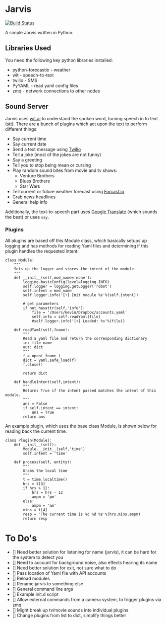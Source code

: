 # Jarvis

[![Build Status](https://travis-ci.org/walchko/jarvis.svg)](https://travis-ci.org/walchko/jarvis)

A simple Jarvis written in Python.

## Libraries Used

You need the following key python libraries installed:

* python-forecastio - weather
* wit - speech-to-text
* twilio - SMS
* PyYAML - read yaml config files
* zmq - network connections to other nodes

## Sound Server

Jarvis uses [wit.ai](https://wit.ai) to understand the spoken word, turning speech in to text (stt). There are a bunch of plugins which act upon the text to perform different things:

 * Say current time
 * Say current date
 * Send a text message using [Twilio](https://www.twilio.com)
 * Tell a joke (most of the jokes are not funny)
 * Say a greeting
 * Tell you to stop being mean or cursing
 * Play random sound bites from movie and tv shows:
 	* Venture Brothers
 	* Blues Brothers
 	* Star Wars
 * Tell current or future weather forecast using [Forcast.io](http://forecast.io)
 * Grab news headlines
 * General help info
 
Additionally, the text-to-speech part uses [Google Translate](https://translate.google.com) (which sounds the best) or uses `say`.

### Plugins

All plugins are based off this Module class, which basically setups up logging and has methods for reading Yaml files and determining if this plugin handles the requested intent.

	class Module:
		"""
		Sets up the logger and stores the intent of the module.
		"""
		def __init__(self,mod_name='none'):
			logging.basicConfig(level=logging.INFO)
			self.logger = logging.getLogger('robot')
			self.intent = mod_name
			self.logger.info('[+] Init module %s'%(self.intent))
		
			# get parameters
			if not hasattr(self,'info'):
				file = '/Users/kevin/Dropbox/accounts.yaml'
				self.info = self.readYaml(file)
				#self.logger.info('[+] Loaded: %s'%(file))
	
		def readYaml(self,fname):
			"""
			Read a yaml file and return the corresponding dictionary
			in: file name
			out: dict
			"""
			f = open( fname )
			dict = yaml.safe_load(f)
			f.close()
		
			return dict
	
		def handleIntent(self,intent):
			"""
			Returns True if the intent passed matches the intent of this module.
			"""
			ans = False
			if self.intent == intent:
				ans = True
			return ans

An example plugin, which uses the base class Module, is shown below for reading back the current time.

	class Plugin(Module):
		def __init__(self):
			Module.__init__(self,'time')
			self.intent = 'time'
		
		def process(self, entity):
			"""
			Grabs the local time
			"""	
			t = time.localtime()
			hrs = t[3]
			if hrs > 12:
				hrs = hrs - 12
				ampm = 'pm'
			else:
				ampm = 'am'
			mins = t[4]
			resp = 'The current time is %d %d %s'%(hrs,mins,ampm)
			return resp


# To Do's

* [] Need better solution for listening for name (jarvis), it can be hard for the system to detect you
* [] Need to account for background noise, also effects hearing its name
* [] Need better solution for exit, not sure what to do
* [] Pass location of Yaml file with API accounts
* [] Reload modules
* [] Rename jarvis to something else
* [] General command line args
* [] Example init.d script
* [] Allow external commands from a camera system, to trigger plugins via zmq
* [] Might break up tv/movie sounds into individual plugins
* [] Change plugins from list to dict, simplify things better
